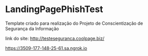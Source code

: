 # LandingPagePhishTest

Template criado para realização do Projeto de Conscientização de Segurança da Informação

link do site: http://testeseguranca.coolpage.biz/

https://3509-177-148-25-61.sa.ngrok.io
